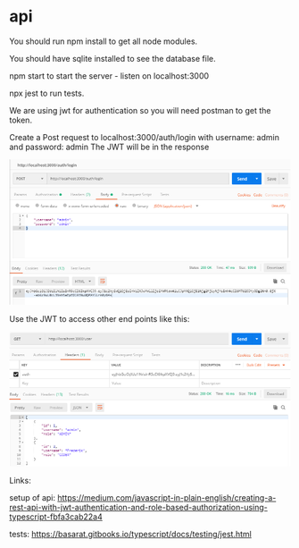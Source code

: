 # api

You should run npm install to get all node modules.

You should have sqlite installed to see the database file.

npm start to start the server - listen on localhost:3000

npx jest to run tests.

We are using jwt for authentication so you will need postman to get the token.

Create a Post request to localhost:3000/auth/login with username: admin and password: admin
The JWT will be in the response

![Get JWT](markdownpictures/PostmanLogin.PNG)

Use the JWT to access other end points like this:

![Using the JWT](markdownpictures/PostmanGetUsers.PNG)


Links:

setup of api:
https://medium.com/javascript-in-plain-english/creating-a-rest-api-with-jwt-authentication-and-role-based-authorization-using-typescript-fbfa3cab22a4

tests:
https://basarat.gitbooks.io/typescript/docs/testing/jest.html
